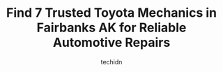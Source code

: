 ---
layout: ampstory
image: https://images.unsplash.com/photo-1632338962846-8319d1e4c0e0?ixlib=rb-4.0.3&ixid=MnwxMjA3fDB8MHxwaG90by1wYWdlfHx8fGVufDB8fHx8&auto=format&fit=crop&w=640&h=853&q=80
author: techidn
featured: false
description: When it comes to maintaining and repairing your vehicle in Fairbanks AK, USA, you deserve nothing but the best. Thats why the 7 best Toyota Mechanic in the area are here to offer their expe
title: Find 7 Trusted Toyota Mechanics in Fairbanks AK for Reliable Automotive Repairs
cover:
   title: Find 7 Trusted Toyota Mechanics in Fairbanks AK for Reliable Automotive Repairs
   subtitle: Rickpate
   background: https://images.unsplash.com/photo-1632338962846-8319d1e4c0e0?ixlib=rb-4.0.3&ixid=MnwxMjA3fDB8MHxwaG90by1wYWdlfHx8fGVufDB8fHx8&auto=format&fit=crop&w=640&h=853&q=80

pages: 
 - layout: thirds
   top: <h1>#1 FrontLine Automotive</h1>
   bottom: "<p>The folks at FrontLine are friendly and honest. Ive used several other auto repair shops around the area and nearly all of them have tried to hook me with unneeded </p>"
   background: https://www.knot35.com/toplist/wp-content/uploads/2023/06/best-toyota-mechanic-1-in-fairbanks-ak-1685840605.jpeg
   backgroundblur: true
 - layout: thirds
   top: <h1>#2 Simard Automotive Inc</h1>
   bottom: "<p>4610 768 Gaffney Rd, Fairbanks, AK 99701, United States</p>"
   background: https://www.knot35.com/toplist/wp-content/uploads/2023/06/best-toyota-mechanic-2-in-fairbanks-ak-1685840606.jpeg
   cta:
      link: https://www.knot35.com/toplist/find-7-trusted-toyota-mechanics-in-fairbanks-ak-for-reliable-automotive-repairs/
      text: Find 7 Trusted Toyota Mechanics in Fairbanks AK for Reliable Automotive Repairs
 - layout: thirds
   top: <h1>#3 Simard Automotive</h1>
   bottom: "<p>333 Illinois St, Fairbanks, AK 99701, United States</p>"
   background: https://www.knot35.com/toplist/wp-content/uploads/2023/06/best-toyota-mechanic-3-in-fairbanks-ak-1685840606.jpeg
   cta:
      link: https://www.knot35.com/toplist/find-7-trusted-toyota-mechanics-in-fairbanks-ak-for-reliable-automotive-repairs/
      text: Find 7 Trusted Toyota Mechanics in Fairbanks AK for Reliable Automotive Repairs
 - layout: thirds
   top: <h1>#4 Walmart Auto Care Centers</h1>
   bottom: "<p>537 Johansen Expy, Fairbanks, AK 99701, United States</p>"
   background: https://images.unsplash.com/photo-1618005182384-a83a8bd57fbe?ixlib=rb-4.0.3&ixid=MnwxMjA3fDB8MHxwaG90by1wYWdlfHx8fGVufDB8fHx8&auto=format&fit=crop&w=640&h=853&q=80
   cta:
      link: https://www.knot35.com/toplist/find-7-trusted-toyota-mechanics-in-fairbanks-ak-for-reliable-automotive-repairs/
      text: Find 7 Trusted Toyota Mechanics in Fairbanks AK for Reliable Automotive Repairs
 - layout: thirds
   top: <h1>#5 Simard Automotive Inc.</h1>
   bottom: "<p>2560 S Cushman St, Fairbanks, AK 99701, United States</p>"
   background: https://images.unsplash.com/photo-1536745287225-21d689278fd1?ixlib=rb-4.0.3&ixid=MnwxMjA3fDB8MHxwaG90by1wYWdlfHx8fGVufDB8fHx8&auto=format&fit=crop&w=640&h=853&q=80
   cta:
      link: https://www.knot35.com/toplist/find-7-trusted-toyota-mechanics-in-fairbanks-ak-for-reliable-automotive-repairs/
      text: Find 7 Trusted Toyota Mechanics in Fairbanks AK for Reliable Automotive Repairs
 - layout: thirds
   top: <h1>#6 Glacier Garage Auto Service & Repair</h1>
   bottom: "<p>3775 S Cushman St Suite B, Fairbanks, AK 99701, United States</p>"
   background: https://images.unsplash.com/photo-1527066579998-dbbae57f45ce?ixlib=rb-4.0.3&ixid=MnwxMjA3fDB8MHxwaG90by1wYWdlfHx8fGVufDB8fHx8&auto=format&fit=crop&w=640&h=853&q=80
   cta:
      link: https://www.knot35.com/toplist/find-7-trusted-toyota-mechanics-in-fairbanks-ak-for-reliable-automotive-repairs/
      text: Find 7 Trusted Toyota Mechanics in Fairbanks AK for Reliable Automotive Repairs
 - layout: thirds
   top: <h1>#7 H&H Service Center</h1>
   bottom: "<p>2090 Van Horn Rd, Fairbanks, AK 99701, United States</p>"
   background: https://images.unsplash.com/photo-1618556658017-fd9c732d1360?ixlib=rb-4.0.3&ixid=MnwxMjA3fDB8MHxwaG90by1wYWdlfHx8fGVufDB8fHx8&auto=format&fit=crop&w=640&h=853&q=80
   cta:
      link: https://www.knot35.com/toplist/find-7-trusted-toyota-mechanics-in-fairbanks-ak-for-reliable-automotive-repairs/
      text: Find 7 Trusted Toyota Mechanics in Fairbanks AK for Reliable Automotive Repairs
 - layout: thirds
   middle: Continue reading...
   background: https://images.unsplash.com/photo-1534312527009-56c7016453e6?ixlib=rb-4.0.3&ixid=MnwxMjA3fDB8MHxwaG90by1wYWdlfHx8fGVufDB8fHx8&auto=format&fit=crop&w=640&h=853&q=80
   cta:
      link: https://www.knot35.com/toplist/find-7-trusted-toyota-mechanics-in-fairbanks-ak-for-reliable-automotive-repairs/
      text: Find 7 Trusted Toyota Mechanics in Fairbanks AK for Reliable Automotive Repairs
      
---